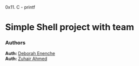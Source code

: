 0x11. C - printf
<h1> Simple Shell project with team </h1>

<h3>Authors</h3>
<strong>Auth: </strong><a href="https://github.com/Debeeee">Deborah Enenche</a>
<br>
<strong>Auth: </strong><a href="https://github.com/ZuhairAhmed0">Zuhair Ahmed</a>
